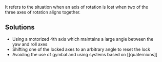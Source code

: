 It refers to the situation when an axis of rotation is lost when two of the three axes of rotation aligns together.

## Solutions

- Using a motorized 4th axis which maintains a large angle between the yaw and roll axes
- Shifting one of the locked axes to an arbitrary angle to reset the lock
- Avoiding the use of gymbal and using systems based on [[quaternions]]
